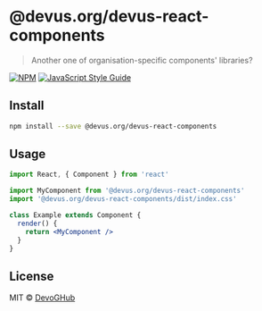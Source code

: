 # @devus.org/devus-react-components

> Another one of organisation-specific components&#x27; libraries?

[![NPM](https://img.shields.io/npm/v/@devus.org/devus-react-components.svg)](https://www.npmjs.com/package/@devus.org/devus-react-components) [![JavaScript Style Guide](https://img.shields.io/badge/code_style-standard-brightgreen.svg)](https://standardjs.com)

## Install

```bash
npm install --save @devus.org/devus-react-components
```

## Usage

```jsx
import React, { Component } from 'react'

import MyComponent from '@devus.org/devus-react-components'
import '@devus.org/devus-react-components/dist/index.css'

class Example extends Component {
  render() {
    return <MyComponent />
  }
}
```

## License

MIT © [DevoGHub](https://github.com/DevoGHub)
